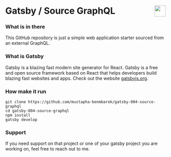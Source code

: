 # Gatsby / Source GraphQL <img valign="bottom" align="right" height="35px" widht="35px" src="https://www.gatsbyjs.org/gatsby-monogram.svg" />


### What is in there
This GitHub repository is just a simple web application starter sourced from an external GraphQL.


### What is Gatsby
Gatsby is a blazing fast modern site generator for React. Gatsby is a free and open source framework based on React that helps developers build blazing fast websites and apps. Check out the website [gatsbyjs.org](https://gatsbyjs.org).


### How make it run
```
git clone https://github.com/mustapha-benmbarek/gatsby-004-source-graphql
cd gatsby-004-source-graphql
npm install 
gatsby develop
```

### Support
If you need support on that project or one of your gatsby project you are working on, feel free to reach out to me.
